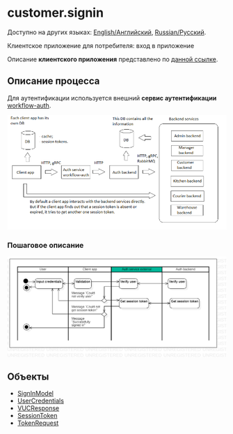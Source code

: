 # customer.signin

Доступно на других языках: [English/Английский](customer.signin.md), [Russian/Русский](customer.signin.ru.md). 

Клиентское приложение для потребителя: вход в приложение 

Описание **клиентского приложения** представлено по [данной ссылке](../customerclient.ru.md).

## Описание процесса

Для аутентификации используется внешний **сервис аутентификации** [workflow-auth](https://github.com/alexeysp11/workflow-auth).

![authentication](../../img/authentication.png)

### Пошаговое описание 

![flowchart-signin](https://github.com/alexeysp11/workflow-auth/raw/main/docs/img/flowchart-signin.png)

## Объекты

- [SignInModel](../../classes/models/Authentication/SignInModel.md)
- [UserCredentials](https://github.com/alexeysp11/workflow-auth/blob/main/docs/models/NetworkParameters/UserCredentials.md)
- [VUCResponse](https://github.com/alexeysp11/workflow-auth/blob/main/docs/models/NetworkParameters/VUCResponse.md)
- [SessionToken](https://github.com/alexeysp11/workflow-auth/blob/main/docs/models/NetworkParameters/SessionToken.md)
- [TokenRequest](https://github.com/alexeysp11/workflow-auth/blob/main/docs/models/NetworkParameters/TokenRequest.md)
